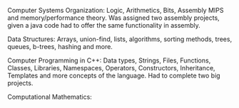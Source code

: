 Computer Systems Organization: Logic, Arithmetics, Bits, Assembly MIPS and memory/performance theory. Was assigned two assembly projects, given a java code had to offer the same functionality in assembly.

Data Structures: Arrays, union-find, lists, algorithms, sorting methods, trees, queues, b-trees, hashing and more. 

Computer Programming in C++: Data types, Strings, Files, Functions, Classes, Libraries, Namespaces, Operators, Constructors, Inheritance, Templates and more concepts of the language. Had to complete two big projects.

Computational Mathematics:


